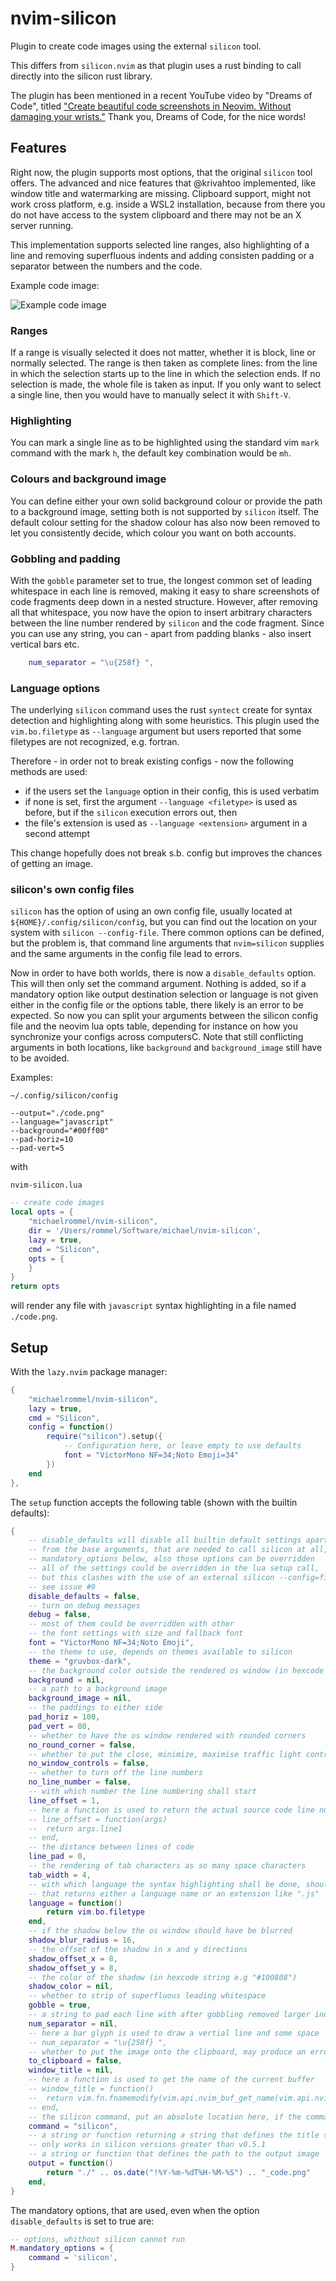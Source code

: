 # nvim-silicon

Plugin to create code images using the external `silicon` tool.

This differs from `silicon.nvim` as that plugin uses a rust binding to call directly into the silicon rust library.

The plugin has been mentioned in a recent YouTube video by "Dreams of Code", titled ["Create beautiful code screenshots in Neovim. Without damaging your wrists."](https://youtu.be/ig_HLrssAYE?si=R2OXs7EgcLZ8dj6r) Thank you, Dreams of Code, for the nice words!

## Features

Right now, the plugin supports most options, that the original `silicon` tool offers. The advanced and nice features that @krivahtoo implemented, like window title and watermarking are missing. Clipboard support, might not work cross platform, e.g. inside a WSL2 installation, because from there you do not have access to the system clipboard and there may not be an X server running.

This implementation supports selected line ranges, also highlighting of a line and removing superfluous indents and adding consisten padding or a separator between the numbers and the code.

Example code image:

![Example code image](https://raw.githubusercontent.com/michaelrommel/nvim-silicon/main/assets/2024-03-01T20-33-20_code.png)

### Ranges

If a range is visually selected it does not matter, whether it is block, line or normally selected. The range is then taken as complete lines: from the line in which the selection starts up to the line in which the selection ends.
If no selection is made, the whole file is taken as input. If you only want to select a single line, then you would have to manually select it with `Shift-V`.

### Highlighting

You can mark a single line as to be highlighted using the standard vim `mark` command with the mark `h`, the default key combination would be `mh`.

### Colours and background image

You can define either your own solid background colour or provide the path to a background image, setting both is not supported by `silicon` itself. The default colour setting for the shadow colour has also now been removed to let you consistently decide, which colour you want on both accounts.

### Gobbling and padding

With the `gobble` parameter set to true, the longest common set of leading whitespace in each line is removed, making it easy to share screenshots of code fragments deep down in a nested structure. However, after removing all that whitespace, you now have the opion to insert arbitrary characters between the line number rendered by `silicon` and the code fragment. Since you can use any string, you can - apart from padding blanks - also insert vertical bars etc.

```lua
    num_separator = "\u{258f} ",
```

### Language options

The underlying `silicon` command uses the rust `syntect` create for syntax detection and highlighting along with some heuristics. This plugin used the `vim.bo.filetype` as `--language` argument but users reported that some filetypes are not recognized, e.g. fortran.

Therefore - in order not to break existing configs - now the following methods are used:
- if the users set the `language` option in their config, this is used verbatim
- if none is set, first the argument `--language <filetype>` is used as before, but if the `silicon` execution errors out, then
- the file's extension is used as `--language <extension>` argument in a second attempt

This change hopefully does not break s.b. config but improves the chances of getting an image.

### silicon's own config files

`silicon` has the option of using an own config file, usually located at `${HOME}/.config/silicon/config`, but you can find out the location on your system with `silicon --config-file`. There common options can be defined, but the problem is, that command line arguments that `nvim=silicon` supplies and the same arguments in the config file lead to errors.

Now in order to have both worlds, there is now a `disable_defaults` option. This will then only set the command argument. Nothing is added, so if a mandatory option like output destination selection or language is not given either in the config file or the options table, there likely is an error to be expected. So now you can split your arguments between the silicon config file and the neovim lua opts table, depending for instance on how you synchronize your configs across computersC. Note that still conflicting arguments in both locations, like `background` and `background_image` still have to be avoided.

Examples:

`~/.config/silicon/config`
```text
--output="./code.png"
--language="javascript"
--background="#00ff00"
--pad-horiz=10
--pad-vert=5
```

with

`nvim-silicon.lua` 
```lua
-- create code images
local opts = {
	"michaelrommel/nvim-silicon",
	dir = '/Users/rommel/Software/michael/nvim-silicon',
	lazy = true,
	cmd = "Silicon",
	opts = {
	}
}
return opts
```

will render any file with `javascript` syntax highlighting in a file named `./code.png`.



## Setup

With the `lazy.nvim` package manager:

```lua
{
	"michaelrommel/nvim-silicon",
	lazy = true,
	cmd = "Silicon",
	config = function()
		require("silicon").setup({
			-- Configuration here, or leave empty to use defaults
			font = "VictorMono NF=34;Noto Emoji=34"
		})
	end
},
```

The `setup` function accepts the following table (shown with the builtin defaults):

```lua
{
    -- disable_defaults will disable all builtin default settings apart
    -- from the base arguments, that are needed to call silicon at all, see
    -- mandatory_options below, also those options can be overridden
    -- all of the settings could be overridden in the lua setup call,
    -- but this clashes with the use of an external silicon --config=file,
    -- see issue #9
    disable_defaults = false,
    -- turn on debug messages
    debug = false,
    -- most of them could be overridden with other 
	-- the font settings with size and fallback font
	font = "VictorMono NF=34;Noto Emoji",
	-- the theme to use, depends on themes available to silicon
	theme = "gruvbox-dark",
	-- the background color outside the rendered os window (in hexcode string e.g "#076678")
	background = nil,
	-- a path to a background image
	background_image = nil,
	-- the paddings to either side
	pad_horiz = 100,
	pad_vert = 80,
	-- whether to have the os window rendered with rounded corners
	no_round_corner = false,
	-- whether to put the close, minimize, maximise traffic light controls on the border
	no_window_controls = false,
	-- whether to turn off the line numbers
	no_line_number = false,
	-- with which number the line numbering shall start
	line_offset = 1,
	-- here a function is used to return the actual source code line number
	-- line_offset = function(args)
	-- 	return args.line1
	-- end,
	-- the distance between lines of code
	line_pad = 0,
	-- the rendering of tab characters as so many space characters
	tab_width = 4,
	-- with which language the syntax highlighting shall be done, should be a function
	-- that returns either a language name or an extension like ".js"
	language = function()
		return vim.bo.filetype
	end,
	-- if the shadow below the os window should have be blurred
	shadow_blur_radius = 16,
	-- the offset of the shadow in x and y directions
	shadow_offset_x = 8,
	shadow_offset_y = 8,
	-- the color of the shadow (in hexcode string e.g "#100808")
	shadow_color = nil,
	-- whether to strip of superfluous leading whitespace
	gobble = true,
	-- a string to pad each line with after gobbling removed larger indents,
	num_separator = nil,
	-- here a bar glyph is used to draw a vertial line and some space
	-- num_separator = "\u{258f} ",
	-- whether to put the image onto the clipboard, may produce an error if run on WSL2
	to_clipboard = false,
	window_title = nil,
    -- here a function is used to get the name of the current buffer
	-- window_title = function()
	-- 	return vim.fn.fnamemodify(vim.api.nvim_buf_get_name(vim.api.nvim_get_current_buf()), ":t")
	-- end,
	-- the silicon command, put an absolute location here, if the command is not in your PATH
	command = "silicon",
	-- a string or function returning a string that defines the title showing in the image
	-- only works in silicon versions greater than v0.5.1
	-- a string or function that defines the path to the output image
	output = function()
		return "./" .. os.date("!%Y-%m-%dT%H-%M-%S") .. "_code.png"
	end,
}
```

The mandatory options, that are used, even when the option `disable_defaults` is set to true are:

```lua
-- options, whithout silicon cannot run
M.mandatory_options = {
	command = 'silicon',
}
```
